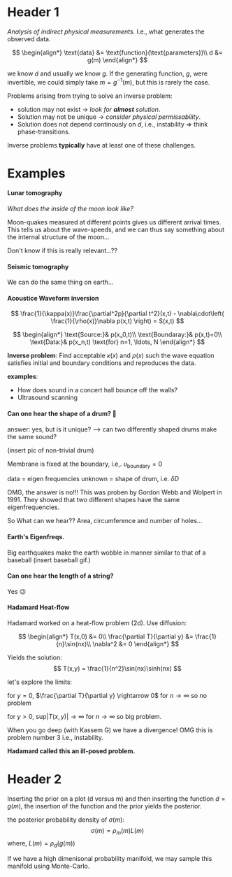 
# Header 1

*Analysis of indirect physical measurements.* I.e., what generates the observed data.

$$
	\begin{align*}
		\text{data} &= \text{function}(\text{parameters})\\
		d &= g(m)
	\end{align*}
$$

we know $d$ and usually we know $g$. If the generating function, $g$, were invertible, we could simply take $m = g^{-1}(m)$, but this is rarely the case.


Problems arising from trying to solve an inverse problem:
* solution may not exist $\rightarrow$ *look for **almost** solution*.
* Solution may not be unique $\rightarrow$ *consider physical permissability*.
* Solution does not depend continously on $d$, i.e., instability $\Rightarrow$ think phase-transitions.


Inverse problems **typically** have at least one of these challenges.


# Examples
#### Lunar tomography
*What does the inside of the moon look like?*

Moon-quakes measured at different points gives us different arrival times. This tells us about the wave-speeds, and we can thus say something about the internal structure of the moon...


Don't know if this is really relevant...??

#### Seismic tomography
We can do the same thing on earth...


#### Acoustice Waveform inversion
$$
	\frac{1}{\kappa(x)}\frac{\partial^2p}{\partial t^2}(x,t) - \nabla\cdot\left(
	\frac{1}{\rho(x)}\nabla p(x,t)
	\right)
	=
	S(x,t)
$$

$$
	\begin{align*}
		\text{Source:}&  p(x_0,t)\\
		\text{Boundaray:}&  p(x,t)=0\\
		\text{Data:}&  p(x_n,t) \text{for} n=1, \ldots, N
	\end{align*}
$$

**Inverse problem**:
Find acceptable $\kappa(x)$ and $\rho(x)$ such the wave equation satisfies initial and boundary conditions and reproduces the data.


**examples**:

* How does sound in a concert hall bounce off the walls?
* Ultrasound scanning





#### Can one hear the shape of a drum? 🧐

answer: yes, but is it unique? --> can two differently shaped drums make the same sound?

(insert pic of non-trivial drum)

Membrane is fixed at the boundary, i.e,. $u_\text{boundary}=0$

data = eigen frequencies 
unknown = shape of drum, i.e. $\delta D$

OMG, the answer is no!!! This was proben by Gordon Webb and Wolpert in 1991. They showed that two different shapes have the same eigenfrequencies.


So What can we hear??
Area, circumference and number of holes...



#### Earth's Eigenfreqs.
Big earthquakes make the earth wobble in manner similar to that of a baseball
(insert baseball gif.)


#### Can one hear the length of a string?
Yes 😉


#### Hadamard Heat-flow
Hadamard worked on a heat-flow problem (2d). Use diffusion:

$$
	\begin{align*}
		T(x,0) &= 0\\
		\frac{\partial T}{\partial y} &= \frac{1}{n}\sin(nx)\\
		\nabla^2 &= 0
	\end{align*}
$$

Yields the solution:
$$
	T(x,y) = \frac{1}{n^2}\sin(nx)\sinh(nx)
$$

let's explore the limits:

for $y=0$,  $\frac{\partial T}{\partial y} \rightarrow 0$ for $n\rightarrow\infty$ so no problem

for $y>0$,  $\text{sup}|T(x,y)| \rightarrow \infty$ for $n\rightarrow\infty$ so big problem. 

When you go deep (with Kassem G) we have a divergence! OMG this is problem number 3 i.e., instability.


**Hadamard called this an ill-posed problem.**


# Header 2

Inserting the prior on a plot (d versus m) and then inserting the function $d=g(m)$, the insertion of the function and the prior yields the posterior.


the posterior probability density of $\sigma(m)$:
$$
	\sigma(m) = \rho_m(m) L(m)
$$
where, $L(m) = \rho_d(g(m))$


If we have a high dimenisonal probability manifold, we may sample this manifold using Monte-Carlo.




